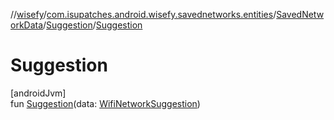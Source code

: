 //[wisefy](../../../../index.md)/[com.isupatches.android.wisefy.savednetworks.entities](../../index.md)/[SavedNetworkData](../index.md)/[Suggestion](index.md)/[Suggestion](-suggestion.md)

# Suggestion

[androidJvm]\
fun [Suggestion](-suggestion.md)(data: [WifiNetworkSuggestion](https://developer.android.com/reference/kotlin/android/net/wifi/WifiNetworkSuggestion.html))

